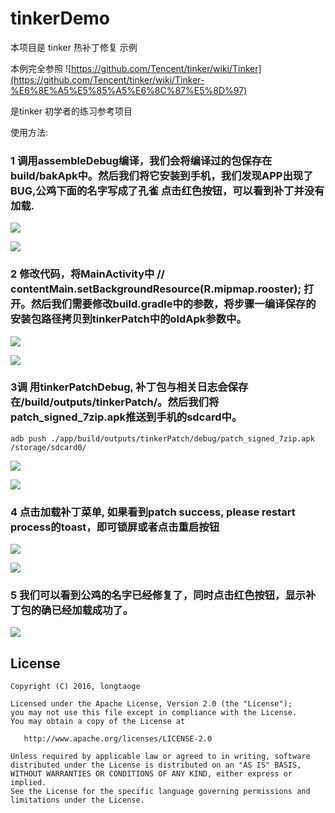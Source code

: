 # tinkerDemo
本项目是 tinker 热补丁修复 示例

本例完全参照 ![https://github.com/Tencent/tinker/wiki/Tinker](https://github.com/Tencent/tinker/wiki/Tinker-%E6%8E%A5%E5%85%A5%E6%8C%87%E5%8D%97)

是tinker 初学者的练习参考项目

使用方法:



### 1 调用assembleDebug编译，我们会将编译过的包保存在build/bakApk中。然后我们将它安装到手机，我们发现APP出现了BUG,公鸡下面的名字写成了孔雀 点击红色按钮，可以看到补丁并没有加载.


![](https://github.com/longtaoge/tinkerDemo/blob/master/app/src/main/res/drawable/tinker11.png)



![](https://github.com/longtaoge/tinkerDemo/blob/master/app/src/main/res/drawable/tinker6.jpg)



### 2 修改代码，将MainActivity中  //  contentMain.setBackgroundResource(R.mipmap.rooster); 打开。然后我们需要修改build.gradle中的参数，将步骤一编译保存的安装包路径拷贝到tinkerPatch中的oldApk参数中。

![](https://github.com/longtaoge/tinkerDemo/blob/master/app/src/main/res/drawable/tinker8.png)


![](https://github.com/longtaoge/tinkerDemo/blob/master/app/src/main/res/drawable/tinker9.png)




### 3调 用tinkerPatchDebug, 补丁包与相关日志会保存在/build/outputs/tinkerPatch/。然后我们将patch_signed_7zip.apk推送到手机的sdcard中。



    adb push ./app/build/outputs/tinkerPatch/debug/patch_signed_7zip.apk /storage/sdcard0/


![](https://github.com/longtaoge/tinkerDemo/blob/master/app/src/main/res/drawable/tinker4_1.png)

![](https://github.com/longtaoge/tinkerDemo/blob/master/app/src/main/res/drawable/tinker4_2.png)




### 4 点击加载补丁菜单, 如果看到patch success, please restart process的toast，即可锁屏或者点击重启按钮 

![](https://github.com/longtaoge/tinkerDemo/blob/master/app/src/main/res/drawable/tinker3.jpg)

![](https://github.com/longtaoge/tinkerDemo/blob/master/app/src/main/res/drawable/tinker31.jpg)



### 5 我们可以看到公鸡的名字已经修复了，同时点击红色按钮，显示补丁包的确已经加载成功了。 

![](https://github.com/longtaoge/tinkerDemo/blob/master/app/src/main/res/drawable/tinker5.jpg)





License
--------

    Copyright (C) 2016, longtaoge

    Licensed under the Apache License, Version 2.0 (the "License");
    you may not use this file except in compliance with the License.
    You may obtain a copy of the License at

       http://www.apache.org/licenses/LICENSE-2.0

    Unless required by applicable law or agreed to in writing, software
    distributed under the License is distributed on an "AS IS" BASIS,
    WITHOUT WARRANTIES OR CONDITIONS OF ANY KIND, either express or implied.
    See the License for the specific language governing permissions and
    limitations under the License.
